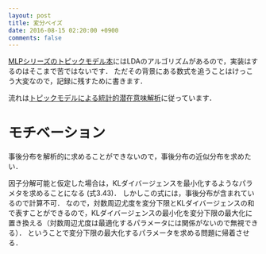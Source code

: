 ```yaml
---
layout: post
title: 変分ベイズ
date: 2016-08-15 02:20:00 +0900
comments: false
---
```


[MLPシリーズのトピックモデル本](http://amzn.to/2b5T5Sp)にはLDAのアルゴリズムがあるので，実装はするのはそこまで苦ではないです．
ただその背景にある数式を追うことはけっこう大変なので，記録に残すために書きます．

流れは[トピックモデルによる統計的潜在意味解析](http://amzn.to/2b5TPGW)に従っています．

# モチベーション

事後分布を解析的に求めることができないので，事後分布の近似分布を求めたい．

因子分解可能と仮定した場合は，KLダイバージェンスを最小化するようなパラメタを求めることになる (式3.43)．
しかしこの式には，事後分布が含まれているので計算不可．
なので，対数周辺尤度を変分下限とKLダイバージェンスの和で表すことができるので，KLダイバージェンスの最小化を変分下限の最大化に置き換える（対数周辺尤度は最適化するパラメータには関係がないので無視できる）．
ということで変分下限の最大化するパラメータを求める問題に帰着させる．